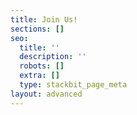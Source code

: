 ```yaml
---
title: Join Us!
sections: []
seo:
  title: ''
  description: ''
  robots: []
  extra: []
  type: stackbit_page_meta
layout: advanced
---
```

